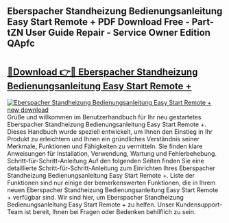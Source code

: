 ## Eberspacher Standheizung Bedienungsanleitung Easy Start Remote + PDF Download Free - Part-tZN User Guide Repair - Service Owner Edition QApfc

# <h2><a href="http://df3yfb.blite.top/?on=Eberspacher+Standheizung+Bedienungsanleitung+Easy+Start+Remote+%2b">🔗Download 👉🔴 Eberspacher Standheizung Bedienungsanleitung Easy Start Remote +</a></h2>

[![Eberspacher Standheizung Bedienungsanleitung Easy Start Remote + new download](https://i.imgur.com/lujVjoI.png)](http://df3yfb.blite.top/?on=Eberspacher+Standheizung+Bedienungsanleitung+Easy+Start+Remote+%2b)
Grüße und willkommen im Benutzerhandbuch für Ihr neu gestartetes Eberspacher Standheizung Bedienungsanleitung Easy Start Remote +. Dieses Handbuch wurde speziell entwickelt, um Ihnen den Einstieg in Ihr Produkt zu erleichtern und Ihnen ein gründliches Verständnis seiner Merkmale, Funktionen und Fähigkeiten zu vermitteln. Sie finden klare Anweisungen für Installation, Verwendung, Wartung und Fehlerbehebung. Schritt-für-Schritt-Anleitung Auf den folgenden Seiten finden Sie eine detaillierte Schritt-für-Schritt-Anleitung zum Einrichten Ihres Eberspacher Standheizung Bedienungsanleitung Easy Start Remote +. Liste der Funktionen sind nur einige der bemerkenswerten Funktionen, die in Ihrem neuen Eberspacher Standheizung Bedienungsanleitung Easy Start Remote + verfügbar sind. Wir sind hier, um Eberspacher Standheizung Bedienungsanleitung Easy Start Remote + zu helfen. Unser Kundensupport-Team ist bereit, Ihnen bei Fragen oder Bedenken behilflich zu sein.
